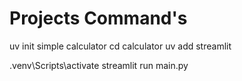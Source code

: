 # Projects Command's

uv init simple calculator
cd calculator
uv add streamlit 

.venv\Scripts\activate
streamlit run main.py  